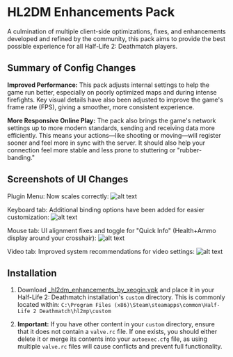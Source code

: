 # HL2DM Enhancements Pack

A culmination of multiple client-side optimizations, fixes, and enhancements developed and refined by the community, this pack aims to provide the best possible experience for all Half-Life 2: Deathmatch players.

## Summary of Config Changes
**Improved Performance:** This pack adjusts internal settings to help the game run better, especially on poorly optimized maps and during intense firefights. Key visual details have also been adjusted to improve the game's frame rate (FPS), giving a smoother, more consistent experience.

**More Responsive Online Play:** The pack also brings the game's network settings up to more modern standards, sending and receiving data more efficiently. This means your actions—like shooting or moving—will register sooner and feel more in sync with the server. It should also help your connection feel more stable and less prone to stuttering or "rubber-banding."

## Screenshots of UI Changes
Plugin Menu: Now scales correctly:
![alt text](https://www.hl2mp-ranked.com/uploads/downloads/37/images/screenshots/ss_1755454438_2.jpg "Plugin Menu Fix")

Keyboard tab: Additional binding options have been added for easier customization:
![alt text](https://www.hl2mp-ranked.com/uploads/downloads/37/images/screenshots/ss_1755456243_0.gif "Keyboard Tab Bind Additions")

Mouse tab: UI alignment fixes and toggle for "Quick Info" (Health+Ammo display around your crosshair):
![alt text](https://www.hl2mp-ranked.com/uploads/downloads/37/images/screenshots/ss_1755456984_0.jpg "Mouse Tab Improvements")

Video tab: Improved system recommendations for video settings:
![alt text](https://www.hl2mp-ranked.com/uploads/downloads/37/images/screenshots/ss_1755456984_1.jpg "Improved Video Settings Recommendations")

## Installation

1. Download [_hl2dm_enhancements_by_xeogin.vpk](https://www.hl2dm.com/api/download_github.php?slug=hl2dm-enhancements) and place it in your Half-Life 2: Deathmatch installation's `custom` directory. This is commonly located within:
   `C:\Program Files (x86)\Steam\steamapps\common\Half-Life 2 Deathmatch\hl2mp\custom`

2. **Important:** If you have other content in your `custom` directory, ensure that it does not contain a `valve.rc` file. If one exists, you should either delete it or merge its contents into your `autoexec.cfg` file, as using multiple `valve.rc` files will cause conflicts and prevent full functionality.
